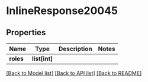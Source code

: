 # InlineResponse20045

## Properties
Name | Type | Description | Notes
------------ | ------------- | ------------- | -------------
**roles** | **list[int]** |  | 

[[Back to Model list]](../README.md#documentation-for-models) [[Back to API list]](../README.md#documentation-for-api-endpoints) [[Back to README]](../README.md)

